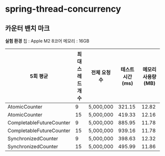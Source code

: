 # spring-thread-concurrency

## 카운터 밴치 마크

**실험 환경**
칩 : Apple M2 8코어
메모리 : 16GB

| 5회 평균 | 최대 스레드 개수 | 전체 요청 수 | 테스트 시간(ms) | 메모리 사용량(MB) |
| --- | --- | --- | --- | --- |
| AtomicCounter | 9 | 5,000,000 | 321.15 | 12.82 |
| AtomicCounter | 15 | 5,000,000 | 419.33 | 12.16 |
| CompletableFutureCounter | 9 | 5,000,000 | 885.95 | 11.78 |
| CompletableFutureCounter | 15 | 5,000,000 | 939.16 | 11.78 |
| SynchronizedCounter | 9 | 5,000,000 | 398.63 | 12.32 |
| SynchronizedCounter | 15 | 5,000,000 | 495.99 | 11.86 |
